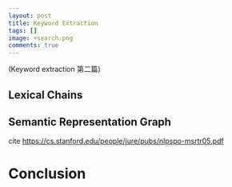 ```yaml
---
layout: post
title: Keyword Extraction
tags: []
image: +search.png
comments: true
---
```


(Keyword extraction 第二篇)

## Lexical Chains

## Semantic Representation Graph

cite https://cs.stanford.edu/people/jure/pubs/nlpspo-msrtr05.pdf

# Conclusion


